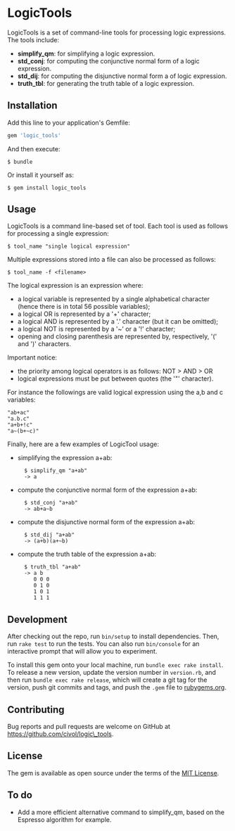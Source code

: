 # LogicTools

LogicTools is a set of command-line tools for processing logic expressions.
The tools include:

 * __simplify\_qm__:  for simplifying a logic expression.
 * __std\_conj__:  for computing the conjunctive normal form of a logic expression.
 * __std\_dij__:   for computing the disjunctive normal form a of logic expression.
 * __truth\_tbl__: for generating the truth table of a logic expression.


## Installation

Add this line to your application's Gemfile:

```ruby
gem 'logic_tools'
```

And then execute:

    $ bundle

Or install it yourself as:

    $ gem install logic_tools

## Usage

LogicTools is a command line-based set of tool. Each tool is used as follows for processing a single expression:

    $ tool_name "single logical expression"

Multiple expressions stored into a file can also be processed as follows:

    $ tool_name -f <filename>

The logical expression is an expression where:

* a logical variable is represented by a single alphabetical character (hence there is in total 56 possible variables);
* a logical OR is represented by a '+' character;
* a logical AND is represented by a '.' character (but it can be omitted);
* a logical NOT is represented by a '~' or a '!' character;
* opening and closing parenthesis are represented by, respectively, '(' and ')' characters.

Important notice: 

* the priority among logical operators is as follows: NOT > AND > OR
* logical expressions must be put between quotes (the '"' character).

For instance the followings are valid logical expression using the a,b and c variables:

    "ab+ac"
    "a.b.c"
    "a+b+!c"
    "a~(b+~c)"

Finally, here are a few examples of LogicTool usage:

* simplifying the expression a+ab:

        $ simplify_qm "a+ab"
        -> a
* compute the conjunctive normal form of the expression a+ab:

        $ std_conj "a+ab"
        -> ab+a~b

* compute the disjunctive normal form of the expression a+ab:

        $ std_dij "a+ab"
        -> (a+b)(a+~b)

* compute the truth table of the expression a+ab:

        $ truth_tbl "a+ab"
        -> a b
           0 0 0
           0 1 0
           1 0 1
           1 1 1

## Development

After checking out the repo, run `bin/setup` to install dependencies. Then, run `rake test` to run the tests. You can also run `bin/console` for an interactive prompt that will allow you to experiment.

To install this gem onto your local machine, run `bundle exec rake install`. To release a new version, update the version number in `version.rb`, and then run `bundle exec rake release`, which will create a git tag for the version, push git commits and tags, and push the `.gem` file to [rubygems.org](https://rubygems.org).

## Contributing

Bug reports and pull requests are welcome on GitHub at https://github.com/civol/logic\_tools.


## License

The gem is available as open source under the terms of the [MIT License](http://opensource.org/licenses/MIT).


## To do
* Add a more efficient alternative command to simplify_qm, based on the Espresso algorithm for example.


